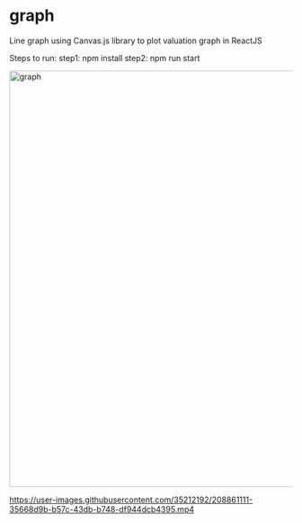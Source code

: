 # graph
Line graph using Canvas.js library to plot valuation graph in ReactJS

Steps to run:
step1: npm install
step2: npm run start

<img width="740" alt="graph" src="https://user-images.githubusercontent.com/35212192/208860766-0416092b-4c38-40a2-9e95-86089b82e1e4.png">


https://user-images.githubusercontent.com/35212192/208861111-35668d9b-b57c-43db-b748-df944dcb4395.mp4

